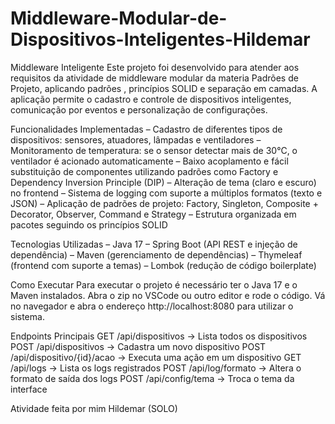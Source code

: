 # Middleware-Modular-de-Dispositivos-Inteligentes-Hildemar

Middleware Inteligente
Este projeto foi desenvolvido para atender aos requisitos da atividade de middleware modular da materia Padrões de Projeto, aplicando padrões , princípios SOLID e separação em camadas.
A aplicação permite o cadastro e controle de dispositivos inteligentes, comunicação por eventos e personalização de configurações.

Funcionalidades Implementadas
– Cadastro de diferentes tipos de dispositivos: sensores, atuadores, lâmpadas e ventiladores
– Monitoramento de temperatura: se o sensor detectar mais de 30°C, o ventilador é acionado automaticamente
– Baixo acoplamento e fácil substituição de componentes utilizando padrões como Factory e Dependency Inversion Principle (DIP)
– Alteração de tema (claro e escuro) no frontend
– Sistema de logging com suporte a múltiplos formatos (texto e JSON)
– Aplicação de padrões de projeto: Factory, Singleton, Composite + Decorator, Observer, Command e Strategy
– Estrutura organizada em pacotes seguindo os princípios SOLID

Tecnologias Utilizadas
– Java 17
– Spring Boot (API REST e injeção de dependência)
– Maven (gerenciamento de dependências)
– Thymeleaf (frontend com suporte a temas)
– Lombok (redução de código boilerplate)

Como Executar
Para executar o projeto é necessário ter o Java 17 e o Maven instalados.
Abra o zip no VSCode ou outro editor e rode o código.
Vá no navegador e abra o endereço http://localhost:8080 para utilizar o sistema.

Endpoints Principais
GET /api/dispositivos → Lista todos os dispositivos
POST /api/dispositivos → Cadastra um novo dispositivo
POST /api/dispositivo/{id}/acao → Executa uma ação em um dispositivo
GET /api/logs → Lista os logs registrados
POST /api/log/formato → Altera o formato de saída dos logs
POST /api/config/tema → Troca o tema da interface

Atividade feita por mim Hildemar (SOLO)
